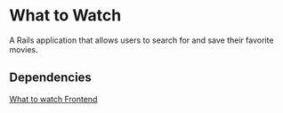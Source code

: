# What to Watch

A Rails application that allows users to search for and save their favorite movies.

## Dependencies
[What to watch Frontend]([url](https://github.com/kevinjolley91/movies-frontend/tree/main)https://github.com/kevinjolley91/movies-frontend/tree/main)
